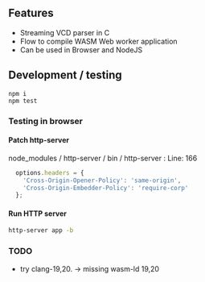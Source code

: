 
## Features

* Streaming VCD parser in C
* Flow to compile WASM Web worker application
* Can be used in Browser and NodeJS

## Development / testing

```
npm i
npm test
```

### Testing in browser

#### Patch http-server

node_modules / http-server / bin / http-server : Line: 166

```js
  options.headers = {
    'Cross-Origin-Opener-Policy': 'same-origin',
    'Cross-Origin-Embedder-Policy': 'require-corp'
  };
```

#### Run HTTP server


```bash
http-server app -b
```


### TODO

* try clang-19,20. -> missing wasm-ld 19,20

